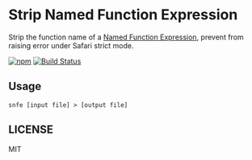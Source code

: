 # Strip Named Function Expression

Strip the function name of a [Named Function Expression](http://kangax.github.io/nfe/#named-expr), prevent from raising error under Safari strict mode.

[![npm](https://img.shields.io/npm/v/snfe.svg)](https://www.npmjs.com/package/snfe)
[![Build Status](https://travis-ci.org/ajhsu/snfe.svg?branch=master)](https://travis-ci.org/ajhsu/snfe)

## Usage
`snfe [input file] > [output file]`

## LICENSE

MIT